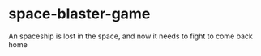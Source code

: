 # space-blaster-game
An spaceship is lost in the space, and now it needs to fight to come back home
